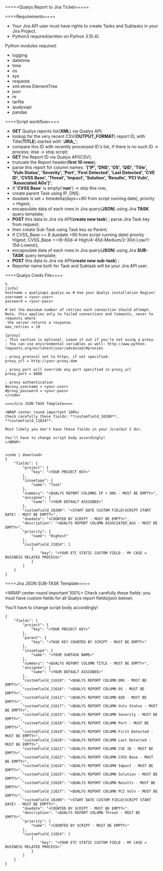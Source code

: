 =====Qualys Report to Jira Ticket=====

====Requirements====

  * Your Jira API user must have rights to create Tasks and Subtasks in your Jira Project.
  * Python3 required(written on Python 3.10.4).

Python modules required:
  * logging
  * datetime
  * time
  * os
  * sys
  * requests
  * xml.etree.ElementTree
  * json
  * re
  * tarfile
  * qualysapi
  * pandas

====Script workflow====

  - **GET** Qualys reports list(**XML**) via Qualys API;
  - lookup for the very recent CSV(**OUTPUT_FORMAT**) report ID, with Title(**TITLE**) started with '**JIRA_**';
  - compare this ID with recently processed ID's list, if there is no such ID -> process; else -> stop script;
  - **GET** the Report ID via Qualys API(CSV);
  - truncate the Report header(**first 10 rows**);
  - parse this report for column names: **'['IP', 'DNS', 'OS', 'QID', 'Title', 'Vuln Status', 'Severity', 'Port', 'First Detected', 'Last Detected', 'CVE ID', 'CVSS Base', 'Threat', 'Impact', 'Solution', 'Results', 'PCI Vuln', 'Associated AGs']'**;
  - if '**CVSS Base**' is empty('**nan**') -> skip this row;
  - create parent Task using IP, DNS; 
  - duedate is set + timedelta(days=+90 from script running date), priority = Higest; .
  - encapsulate data of each rows in Jira query(**JSON**) using Jira **TASK** query template;
  - **POST** this data to Jira via API(**create new task**) ; parse Jira Task key from request;
  - then create Sub-Task using Task key as Parent; 
  - If CVSS_Base >= 8 duedate +90 from script running date) priority Higest; CVSS_Base >={6-60d-4-High/4-45d-Medium/2-30d-Low/1-15d-Lowest};
  - encapsulate data of each rows in Jira query(**JSON**) using Jira **SUB-TASK** query template;
  - **POST** this data to Jira via API(**create new sub-task**) ;
  - Reporter name both for Task and Subtask will be your Jira API user.


====Qualys Creds File====

```
%
[info]
hostname = qualysapi.qualys.eu # Use your Qualys installation Region!
username = <your-user>
password = <your-pass>

# Set the maximum number of retries each connection should attempt. Note, this applies only to failed connections and timeouts, never to requests where
 the server returns a response.
max_retries = 10

[proxy]
; This section is optional. Leave it out if you're not using a proxy.
; You can use environmental variables as well: http://www.python-requests.org/en/latest/user/advanced/#proxies

; proxy_protocol set to https, if not specified.
proxy_url = http://your-proxy.dom

; proxy_port will override any port specified in proxy_url
proxy_port = 8080

; proxy authentication
#proxy_username = <your-user>
#proxy_password = <your-pass>
</code>

====Jira JSON TASK Template====

<WRAP center round important 100%>
Check carefully these fields: **customfield_10200**, **customfield_11024**.

Most likely you don't have these fields in your Jira(but I do).

You'll have to change script body accordingly!
</WRAP>


<code | download>
{
    "fields": {
        "project": {
            "key": "<YOUR PROJECT KEY>"
        },
        "issuetype": {
            "name": "Task"
        },
        "summary": "<QUALYS REPORT COLUMNS IP + DNS - MUST BE EMPTY>",
        "assignee": {
            "name": "<YOUR DEFAULT ASSIGNEE>"
        },
        "customfield_10200": "<START DATE CUSTOM FIELD(SCRIPT START DATE) - MUST BE EMPTY>",
        "duedate": "<COUNTED BY SCRIPT - MUST BE EMPTY>",
        "description": "<QUALYS REPORT COLUMN ASSOCIATED_AGS - MUST BE EMPTY>",
        "priority": {
            "name": "Highest"
        },
        "customfield_11024": [
            {
                "key": "<YOUR ETC STATIC CUSTOM FIELD - MY CASE = BUSINESS RELATED PROCESS>"
            }
        ]
    }
}
```

====Jira JSON SUB-TASK Template====

<WRAP center round important 100%>
Check carefully these fields: you must have custom fields for all Qualys report fields(json below).

You'll have to change script body accordingly!
</WRAP>

```
{
    "fields": {
        "project": {
            "key": "<YOUR PROJECT KEY>"
        },
		"parent": {
            "key": "<TASK KEY COUNTED BY SCRIPT - MUST BE EMPTY>"
        },
        "issuetype": {
            "name": "<YOUR SUBTASK NAME>"
        },
        "summary": "<QUALYS REPORT COLUMN TITLE - MUST BE EMPTY>",
        "assignee": {
            "name": "<YOUR DEFAULT ASSIGNEE>"
        },
		"customfield_11610": "<QUALYS REPORT COLUMN DNS - MUST BE EMPTY>",
		"customfield_11616": "<QUALYS REPORT COLUMN OS - MUST BE EMPTY>",
		"customfield_11612": "<QUALYS REPORT COLUMN QID - MUST BE EMPTY>",
		"customfield_11617": "<QUALYS REPORT COLUMN Vuln Status - MUST BE EMPTY>",
		"customfield_11615": "<QUALYS REPORT COLUMN Severity - MUST BE EMPTY>",
		"customfield_11618": "<QUALYS REPORT COLUMN Port - MUST BE EMPTY>",
		"customfield_11619": "<QUALYS REPORT COLUMN First Detected - MUST BE EMPTY>",
		"customfield_11620": "<QUALYS REPORT COLUMN Last Detected - MUST BE EMPTY>",
		"customfield_11621": "<QUALYS REPORT COLUMN CVE ID - MUST BE EMPTY>",
		"customfield_11622": "<QUALYS REPORT COLUMN CVSS Base - MUST BE EMPTY>",
		"customfield_11624": "<QUALYS REPORT COLUMN Impact - MUST BE EMPTY>",
		"customfield_11625": "<QUALYS REPORT COLUMN Solution - MUST BE EMPTY>",
		"customfield_11626": "<QUALYS REPORT COLUMN Results - MUST BE EMPTY>",
		"customfield_11627": "<QUALYS REPORT COLUMN PCI Vuln - MUST BE EMPTY>",
        "customfield_10200": "<START DATE CUSTOM FIELD(SCRIPT START DATE) - MUST BE EMPTY>",
        "duedate": "<COUNTED BY SCRIPT - MUST BE EMPTY>",
        "description": "<QUALYS REPORT COLUMN Threat - MUST BE EMPTY>",
        "priority": {
            "name": "<COUNTED BY SCRIPT - MUST BE EMPTY>"
        },
        "customfield_11024": [
            {
                "key": "<YOUR ETC STATIC CUSTOM FIELD - MY CASE = BUSINESS RELATED PROCESS>"
            }
        ]
    }
}
```
